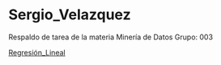 # Sergio_Velazquez
Respaldo de tarea de la materia Minería de Datos Grupo: 003

[Regresión_Lineal](https://github.com/armandios/armando/blob/master/Presentacion_%7BRegresion%7D_%7BN.%20de%20equipo%7D.pdf)
